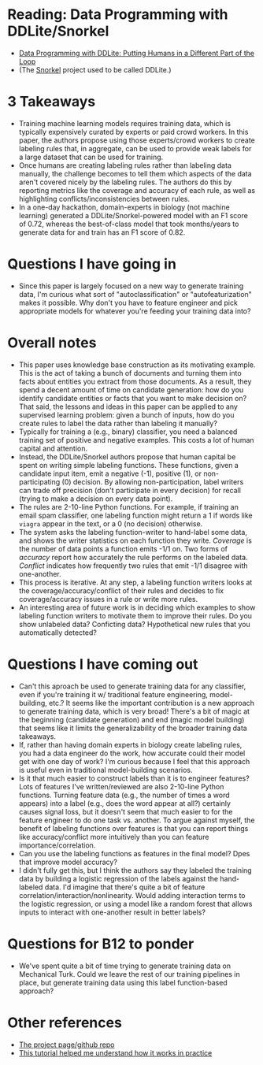 # Reading: Data Programming with DDLite/Snorkel
* [Data Programming with DDLite: Putting Humans in a Different Part of the Loop](http://cs.stanford.edu/people/chrismre/papers/DDL_HILDA_2016.pdf)
* (The [Snorkel](https://hazyresearch.github.io/snorkel/) project used to be called DDLite.)


# 3 Takeaways
* Training machine learning models requires training data, which is typically expensively curated by experts or paid crowd workers. In this paper, the authors propose using those experts/crowd workers to create labeling rules that, in aggregate, can be used to provide weak labels for a large dataset that can be used for training.
* Once humans are creating labeling rules rather than labeling data manually, the challenge becomes to tell them which aspects of the data aren't covered nicely by the labeling rules. The authors do this by reporting metrics like the coverage and accuracy of each rule, as well as highlighting conflicts/inconsistencies between rules.
* In a one-day hackathon, domain-experts in biology (not machine learning) generated a DDLite/Snorkel-powered model with an F1 score of 0.72, whereas the best-of-class model that took months/years to generate data for and train has an F1 score of 0.82.

# Questions I have going in
* Since this paper is largely focused on a new way to generate training data, I'm curious what sort of "autoclassification" or "autofeaturization" makes it possible. Why don't you have to feature engineer and pick appropriate models for whatever you're feeding your training data into?


# Overall notes
* This paper uses knowledge base construction as its motivating example. This is the act of taking a bunch of documents and turning them into facts about entities you extract from those documents. As a result, they spend a decent amount of time on candidate generation: how do you identify candidate entities or facts that you want to make decision on? That said, the lessons and ideas in this paper can be applied to any supervised learning problem: given a bunch of inputs, how do you create rules to label the data rather than labeling it manually?
* Typically for training a (e.g., binary) classifier, you need a balanced training set of positive and negative examples. This costs a lot of human capital and attention.
* Instead, the DDLite/Snorkel authors propose that human capital be spent on writing simple labeling functions. These functions, given a candidate input item, emit a negative (-1), positive (1), or non-participating (0) decision. By allowing non-participation, label writers can trade off precision (don't participate in every decision) for recall (trying to make a decision on every data point).
* The rules are 2-10-line Python functions. For example, if training an email spam classifier, one labeling function might return a 1 if words like `viagra` appear in the text, or a 0 (no decision) otherwise.
* The system asks the labeling function-writer to hand-label some data, and shows the writer statistics on each function they write. *Coverage* is the number of data points a function emits -1/1 on. Two forms of *accuracy* report how accurately the rule performs on the labeled data. *Conflict* indicates how frequently two rules that emit -1/1 disagree with one-another.
* This process is iterative. At any step, a labeling function writers looks at the coverage/accuracy/conflict of their rules and decides to fix coverage/accuracy issues in a rule or write more rules.
* An interesting area of future work is in deciding which examples to show labeling function writers to motivate them to improve their rules. Do you show unlabeled data? Conficting data? Hypothetical new rules that you automatically detected?


# Questions I have coming out
* Can't this aproach be used to generate training data for any classifier, even if you're training it w/ traditional feature engineering, model-building, etc.? It seems like the important contribution is a new approach to generate training data, which is very broad! There's a bit of magic at the beginning (candidate generation) and end (magic model building) that seems like it limits the generalizability of the broader training data takeaways.
* If, rather than having domain experts in biology create labeling rules, you had a data engineer do the work, how accurate could their model get with one day of work? I'm curious because I feel that this approach is useful even in traditional model-building scenarios.
* Is it that much easier to construct labels than it is to engineer features? Lots of features I've written/reviewed are also 2-10-line Python functions. Turning feature data (e.g., the number of times a word appears) into a label (e.g., does the word appear at all?) certainly causes signal loss, but it doesn't seem that much easier to for the feature engineer to do one task vs. another. To argue against myself, the benefit of labeling functions over features is that you can report things like accuracy/conflict more intuitively than you can feature importance/correlation.
* Can you use the labeling functions as features in the final model? Dpes that improve model accuracy?
* I didn't fully get this, but I think the authors say they labeled the training data by building a logistic regression of the labels against the hand-labeled data. I'd imagine that there's quite a bit of feature correlation/interaction/nonlinearity. Would adding interaction terms to the logistic regression, or using a model like a random forest that allows inputs to interact with one-another result in better labels?


# Questions for B12 to ponder
* We've spent quite a bit of time trying to generate training data on Mechanical Turk. Could we leave the rest of our training pipelines in place, but generate training data using this label function-based approach?

# Other references
* [The project page/github repo](https://hazyresearch.github.io/snorkel/)
* [This tutorial helped me understand how it works in practice](https://github.com/HazyResearch/snorkel/tree/master/tutorials/intro)

